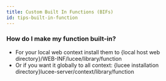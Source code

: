 ```yaml
---
title: Custom Built In Functions (BIFs)
id: tips-built-in-function
---
```


### How do I make my function built-in? ###

* For your local web context install them to {local host web directory}/WEB-INF/lucee/library/function
* Or if you want it globally to all context: {lucee installation directory}lucee-server/context/library/function